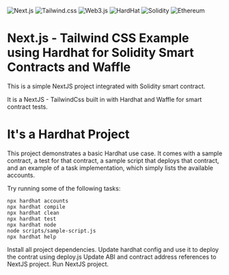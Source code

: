 <p>
<img alt="Next.js" src="https://img.shields.io/badge/-Next.js-black?style=for-the-badge&logo=next.js&logoColor=white" />
<img alt="Tailwind.css" src="https://img.shields.io/badge/-Tailwindcss-0B2035?style=for-the-badge&logo=tailwindcss&logoColor=38BDF8" />
  
<img alt="Web3.js" src="https://img.shields.io/badge/-Web3.js-F16822?style=for-the-badge&logo=web3.js&logoColor=white" />
<img alt="HardHat" src="https://img.shields.io/badge/-Hardhat-7C86C7?style=for-the-badge&logo=hardhat&logoColor=white" />
<img alt="Solidity" src="https://img.shields.io/badge/-Solidity-BAC9F9?style=for-the-badge&logo=solidity&logoColor=363636" />
<img alt="Ethereum" src="https://img.shields.io/badge/-Ethereum-3C3C3D?style=for-the-badge&logo=ethereum&logoColor=white" />
</p>


# Next.js - Tailwind CSS Example using Hardhat for Solidity Smart Contracts and Waffle

This is a simple NextJS project integrated with Solidity smart contract. 

It is a NextJS - TailwindCss built in with Hardhat and Waffle for smart contract tests. 


# It's a Hardhat Project

This project demonstrates a basic Hardhat use case. It comes with a sample contract, a test for that contract, a sample script that deploys that contract, and an example of a task implementation, which simply lists the available accounts.

Try running some of the following tasks:

```shell
npx hardhat accounts
npx hardhat compile
npx hardhat clean
npx hardhat test
npx hardhat node
node scripts/sample-script.js
npx hardhat help
```
Install all project dependencies. 
Update hardhat config and use it to deploy the contrat using deploy.js
Update ABI and contract address references to NextJS project. 
Run NextJS project.
